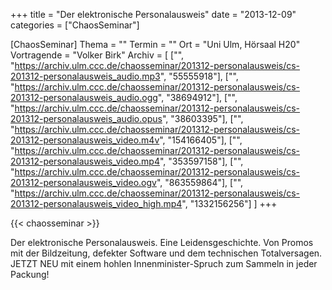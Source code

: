 +++
title = "Der elektronische Personalausweis"
date = "2013-12-09"
categories = ["ChaosSeminar"]

[ChaosSeminar]
Thema = ""
Termin = ""
Ort = "Uni Ulm, Hörsaal H20"
Vortragende = "Volker Birk"
Archiv = [
	["", "https://archiv.ulm.ccc.de/chaosseminar/201312-personalausweis/cs-201312-personalausweis_audio.mp3", "55555918"],
	["", "https://archiv.ulm.ccc.de/chaosseminar/201312-personalausweis/cs-201312-personalausweis_audio.ogg", "38694912"],
	["", "https://archiv.ulm.ccc.de/chaosseminar/201312-personalausweis/cs-201312-personalausweis_audio.opus", "38603395"],
	["", "https://archiv.ulm.ccc.de/chaosseminar/201312-personalausweis/cs-201312-personalausweis_video.m4v", "154166405"],
	["", "https://archiv.ulm.ccc.de/chaosseminar/201312-personalausweis/cs-201312-personalausweis_video.mp4", "353597158"],
	["", "https://archiv.ulm.ccc.de/chaosseminar/201312-personalausweis/cs-201312-personalausweis_video.ogv", "863559864"],
	["", "https://archiv.ulm.ccc.de/chaosseminar/201312-personalausweis/cs-201312-personalausweis_video_high.mp4", "1332156256"]
	]
+++

{{< chaosseminar >}}

Der elektronische Personalausweis. Eine Leidensgeschichte. Von Promos mit der Bildzeitung, defekter Software und dem technischen Totalversagen. JETZT NEU mit einem hohlen Innenminister-Spruch zum Sammeln in jeder Packung!
